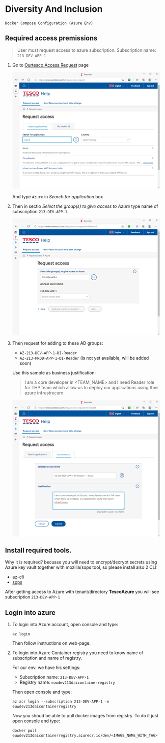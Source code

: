 # Diversity And Inclusion

`Docker Compose Configuration (Azure Env)`


## Required access premissions

> User must request access to azure subscription. Subscription name: `213-DEV-APP-1`

1. Go to [Ourtesco Access Request](https://www.ourtesco.com/help/access-request) page

   ![azure-access-reuqest-01](images/azure-access-reuqest-01.png)

   And type `Azure` in *Search for application* box

2. Then in sectio *Select the group(s) to give access to Azure* type name of subscription `213-DEV-APP-1`

   ![azure-access-reuqest-02](images/azure-access-reuqest-02.png)

3. Then request for adding to these AD groups:
   - `AZ-213-DEV-APP-1-DI-Reader`
   - `AZ-213-PROD-APP-1-DI-Reader` (is not yet available, will be added soon)

   Use this sample as business justification:

   > I am a core developer in <TEAM_NAME> and I need Reader role for THP team which allow us to deploy 
   > our applications using their azure infrastrucure 

   ![azure-access-reuqest-03](images/azure-access-reuqest-03.png)


## Install required tools. 

Why it is required? becuase you will need to encrypt/decrypt secrets using Azure key vault 
   together with mozilla/sops tool, so please install also 2 CLI:

   - [az-cli](https://docs.microsoft.com/en-us/cli/azure/install-azure-cli)
   - [sops](https://github.com/mozilla/sops)

   After getting access to Azure with tenant/directory **TescoAzure** you will see subscription `213-DEV-APP-1`

## Login into azure

1. To login into Azure account, open console and type:

   ```
   az login
   ```

    Then follow instructions on web-page.

2. To login into Azure Container registry you need to know name of subscription and name of registry.

   For our env. we have his settings:
   - Subscription name: `213-DEV-APP-1`
   - Registry name: `euwdev213daicontainerregistry`

   Then open console and type:

   ```
   az acr login --subscription 213-DEV-APP-1 -n euwdev213daicontainerregistry
   ```

   Now you shoud be able to pull docker images from registry. To do it just open console and type:

   ```
   docker pull euwdev213daicontainerregistry.azurecr.io/dev/<IMAGE_NAME_WITH_TAG>
   ```
